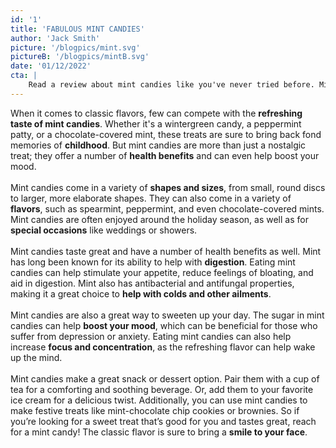 ```yaml
---
id: '1'
title: 'FABULOUS MINT CANDIES'
author: 'Jack Smith'
picture: '/blogpics/mint.svg'
pictureB: '/blogpics/mintB.svg'
date: '01/12/2022'
cta: |
    Read a review about mint candies like you've never tried before. Mint candies are the perfect combination of sweet and tangy, with a cool and refreshing flavor.
---
```

When it comes to classic flavors, few can compete with the **refreshing taste of mint candies**. Whether it's a wintergreen candy, a peppermint patty, or a chocolate-covered mint, these treats are sure to bring back fond memories of **childhood**. 
But mint candies are more than just a nostalgic treat; they offer a number of **health benefits** and can even help boost your mood.
<br/><br/>
Mint candies come in a variety of **shapes and sizes**, from small, round discs to larger, more elaborate shapes. They can also come in a variety of **flavors**, such as spearmint, peppermint, and even chocolate-covered mints. Mint candies are often enjoyed around the holiday season, as well as for **special occasions** like weddings or showers. 
<br/><br/>
Mint candies taste great and have a number of health benefits as well. Mint has long been known for its ability to help with **digestion**. Eating mint candies can help stimulate your appetite, reduce feelings of bloating, and aid in digestion. Mint also has antibacterial and antifungal properties, making it a great choice to **help with colds and other ailments**.
<br/><br/>
Mint candies are also a great way to sweeten up your day. The sugar in mint candies can help **boost your mood**, which can be beneficial for those who suffer from depression or anxiety. Eating mint candies can also help increase **focus and concentration**, as the refreshing flavor can help wake up the mind.
<br/><br/>
Mint candies make a great snack or dessert option. Pair them with a cup of tea for a comforting and soothing beverage. Or, add them to your favorite ice cream for a delicious twist. Additionally, you can use mint candies to make festive treats like mint-chocolate chip cookies or brownies. So if you’re looking for a sweet treat that’s good for you and tastes great, reach for a mint candy! The classic flavor is sure to bring a **smile to your face**.

